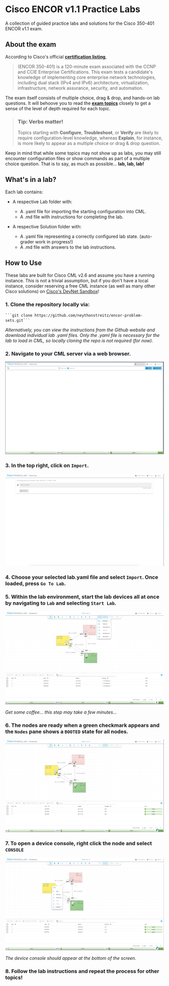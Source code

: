 # Cisco ENCOR v1.1 Practice Labs
A collection of guided practice labs and solutions for the Cisco 350-401 ENCOR v1.1 exam.



## About the exam
According to Cisco's official **[certification listing](https://learningnetwork.cisco.com/s/ccnp-enterprise)**,
> (ENCOR 350-401) is a 120-minute exam associated with the CCNP and CCIE Enterprise Certifications. This exam tests a candidate's knowledge of implementing core enterprise network technologies, including dual stack (IPv4 and IPv6) architecture, virtualization, infrastructure, network assurance, security, and automation.

The exam itself consists of multiple choice, drag & drop, and hands-on lab questions.
It will behoove you to read the **[exam topics](https://learningnetwork.cisco.com/s/encor-exam-topics)** closely to get a sense of the level of depth required for each topic.

 
> ### Tip: Verbs matter!
>
> Topics starting with **Configure**, **Troubleshoot**, or **Verify** are likely to require configuration-level knowledge, whereas **Explain**, for instance, is more likely to appear as a multiple choice or drag & drop question.

Keep in mind that while some topics may not show up as labs, you may still encounter configuration files or show commands as part of a multiple choice question.
That is to say, as much as possible... **lab, lab, lab!**


## What's in a lab?
Each lab contains:
- A respective Lab folder with:
    - A .yaml file for importing the starting configuration into CML.
    - A .md file with instructions for completing the lab.

- A respective Solution folder with:
    - A .yaml file representing a correctly configured lab state. (auto-grader work in progress!)
    - A .md file with answers to the lab instructions.


## How to Use
These labs are built for Cisco CML v2.6 and assume you have a running instance.
This is not a trivial assumption, but if you don't have a local instance, consider reserving a free CML instance (as well as many other Cisco solutions) on [Cisco's DevNet Sandbox](https://developer.cisco.com/sandbox.html?ReturnUrl=https://devnetsandbox.cisco.com)!

### 1. Clone the repository locally via:

    ```git clone https://github.com/neythonstreitz/encor-problem-sets.git```

*Alternatively, you can view the instructions from the Github website and download individual lab .yaml files. Only the .yaml file is necessary for the lab to load in CML, so locally cloning the repo is not required (for now).*

### 2. Navigate to your CML server via a web browser.
![CML Dashboard Screen](./Images/cml-dashboard-screenshot.png)
### 3. In the top right, click on ```Import```.
![CML Import Screen](./Images/cml-import-screenshot.png)
### 4. Choose your selected lab.yaml file and select ```Import```. Once loaded, press ```Go To Lab```.
### 5. Within the lab environment, start the lab devices all at once by navigating to ```Lab``` and selecting ```Start Lab```.
![CML Lab Environment](./Images/cml-startlab-screenshot.png)

*Get some coffee... this step may take a few minutes...*
### 6. The nodes are ready when a green checkmark appears and the ```Nodes``` pane shows a ```BOOTED``` state for all nodes.
![CML Nodes Ready](./Images/cml-readylab-screenshot.png)


### 7. To open a device console, right click the node and select ```CONSOLE```
![CML Console](./Images/cml-console-screenshot.png)

*The device console should appear at the bottom of the screen.*

### 8. Follow the lab instructions and repeat the process for other topics!


